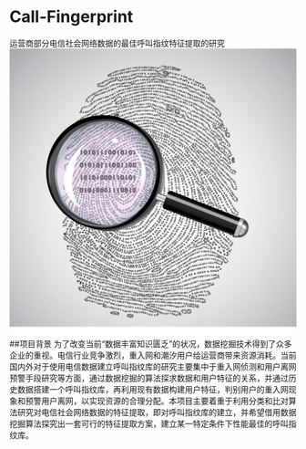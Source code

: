 # Call-Fingerprint
运营商部分电信社会网络数据的最佳呼叫指纹特征提取的研究
![](https://github.com/bupt-bricklayer/Call-Fingerprint/raw/master/picture/logo.jpg)<br>
##项目背景
    为了改变当前“数据丰富知识匮乏”的状况，数据挖掘技术得到了众多企业的重视。电信行业竞争激烈，重入网和潮汐用户给运营商带来资源消耗。当前国内外对于使用电信数据建立呼叫指纹库的研究主要集中于重入网侦测和用户离网预警手段研究等方面，通过数据挖掘的算法探求数据和用户特征的关系，并通过历史数据搭建一个呼叫指纹库，再利用现有数据构建用户特征，判别用户的重入网现象和预警用户离网，以实现资源的合理分配。本项目主要着重于利用分类和比对算法研究对电信社会网络数据的特征提取，即对呼叫指纹库的建立，并希望借用数据挖掘算法探究出一套可行的特征提取方案，建立某一特定条件下性能最佳的呼叫指纹库。

